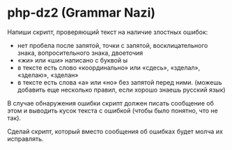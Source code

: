 # php-dz2 (Grammar Nazi)
Напиши скрипт, проверяющий текст на наличие злостных ошибок:
* нет пробела после запятой, точки с запятой, восклицательного знака, вопросительного знака, двоеточия
* «жи» или «ши» написано с буквой ы
* в тексте есть слово «координально» или «сдесь», «зделал», «зделаю», «зделан»
* в тексте есть слова «а» или «но» без запятой перед ними.
(можешь добавить еще несколько правил, если хорошо знаешь русский язык)

В случае обнаружения ошибки скрипт должен писать сообщение об этом и выводить кусок текста с ошибкой (чтобы было понятно, что не так).

Cделай скрипт, который вместо сообщения об ошибках будет молча их исправлять.
